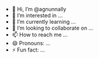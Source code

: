 - 👋 Hi, I’m @agnunnally
- 👀 I’m interested in ...
- 🌱 I’m currently learning ...
- 💞️ I’m looking to collaborate on ...
- 📫 How to reach me ...
- 😄 Pronouns: ...
- ⚡ Fun fact: ...

<!---
agnunnally/agnunnally is a ✨ special ✨ repository because its `README.md` (this file) appears on your GitHub profile.
You can click the Preview link to take a look at your changes.
--->
